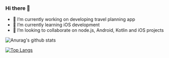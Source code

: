 ### Hi there 👋

- 🔭 I’m currently working on developing travel planning app
- 🌱 I’m currently learning iOS development
- 👯 I’m looking to collaborate on node.js, Android, Kotlin and iOS projects

![Anurag's github stats](https://github-readme-stats.vercel.app/api?username=gauravrai1&hide=contribs,prs)

[![Top Langs](https://github-readme-stats.vercel.app/api/top-langs/?username=gauravrai1&layout=compact)](https://github.com/anuraghazra/github-readme-stats)

